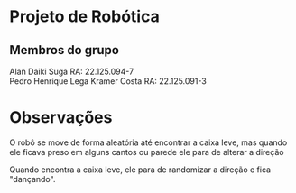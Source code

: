 # Projeto de Robótica
## Membros do grupo
Alan Daiki Suga RA: 22.125.094-7 <br>
Pedro Henrique Lega Kramer Costa RA: 22.125.091-3

# Observações
O robô se move de forma aleatória até encontrar a caixa leve, mas quando ele ficava preso em alguns cantos ou parede ele para de alterar a direção 


Quando encontra a caixa leve, ele para de randomizar a direção e fica "dançando".
